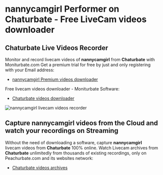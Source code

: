 # nannycamgirl Performer on Chaturbate - Free LiveCam videos downloader

## Chaturbate Live Videos Recorder

Monitor and record livecam videos of **nannycamgirl** from **Chaturbate** with Moniturbate.com
Get a premium trial for free by just and only registering with your Email address:
* [nannycamgirl Premium videos downloader](https://moniturbate.com/request-demo-licence-key.html)

Free livecam videos downloader - Moniturbate Software:
* [Chaturbate videos downloader](https://moniturbate.com/moniturbate-download-software.html)

![nannycamgirl livecam videos recorder](https://peachurnet.com/templates/moniturbate-software.png)


## Capture nannycamgirl videos from the Cloud and watch your recordings on Streaming

Without the need of downloading a software, capture **nannycamgirl** livecam videos from **Chaturbate** 100% online.
Watch Livecam archives from **Chaturbate** unlimitedly from thousands of existing recordings, only on Peachurbate.com and its websites network:
* [Chaturbate videos archives](https://peachurnet.com/)